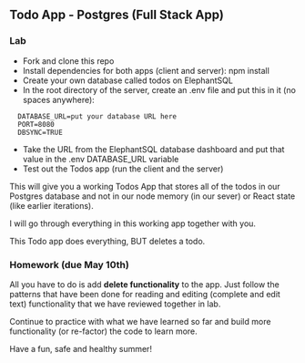 ## Todo App - Postgres (Full Stack App)

### Lab

- Fork and clone this repo
- Install dependencies for both apps (client and server): npm install
- Create your own database called todos on ElephantSQL
- In the root directory of the server, create an .env file and put this in it (no spaces anywhere):

```
  DATABASE_URL=put your database URL here
  PORT=8080
  DBSYNC=TRUE 
```

- Take the URL from the ElephantSQL database dashboard and put that value in the .env DATABASE_URL variable
- Test out the Todos app (run the client and the server)


This will give you a working Todos App that stores all of the todos in our Postgres database and not in our node memory (in our sever) or React state (like earlier iterations).

I will go through everything in this working app together with you.

This Todo app does everything, BUT deletes a todo.

### Homework (due May 10th)

All you have to do is add **delete functionality** to the app. Just follow the patterns that have been done for reading and editing (complete and edit text) functionality that we have reviewed together in lab.

Continue to practice with what we have learned so far and build more functionality (or re-factor) the code
to learn more.

Have a fun, safe and healthy summer!
 

 